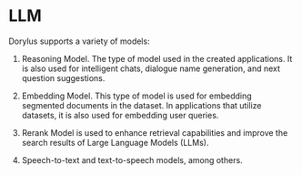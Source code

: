 # LLM

Dorylus supports a variety of models:

1. Reasoning Model. The type of model used in the created applications. It is also used for intelligent chats, dialogue name generation, and next question suggestions.

2. Embedding Model. This type of model is used for embedding segmented documents in the dataset. In applications that utilize datasets, it is also used for embedding user queries.

3. Rerank Model is used to enhance retrieval capabilities and improve the search results of Large Language Models (LLMs).

4. Speech-to-text and text-to-speech models, among others.